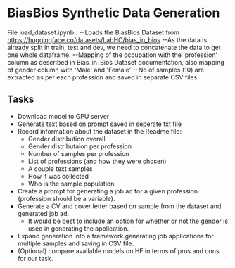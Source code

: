 # BiasBios Synthetic Data Generation

File load_dataset.ipynb : 
--Loads the BiasBios Dataset from  https://huggingface.co/datasets/LabHC/bias_in_bios 
--As the data is already split in train, test and dev, we need to concatenate the data to get one whole dataframe. 
--Mapping of the occupation with the 'profession' column as described in Bias_in_Bios Dataset documentation, also mapping of gender column with 'Male' and 'Female' 
--No of samples (10) are extracted as per each profession and saved in separate CSV files. 

## Tasks
- Download model to GPU server
- Generate text based on prompt saved in seperate txt file
- Record information about the dataset in the Readme file:
    - Gender distribution overall
    - Gender distributaion per profession
    - Number of samples per profession
    - List of professions (and how they were chosen)
    - A couple text samples
    - How it was collected
    - Who is the sample population
- Create a prompt for generating a job ad for a given profession (profession should be a variable).
- Generate a CV and cover letter based on sample from the dataset and generated job ad.
    - It would be best to include an option for whether or not the gender is used in generating the application.
- Expand generation into a framework generating job applications for multiple samples and saving in CSV file.
- (Optional) compare available models on HF in terms of pros and cons for our task.
